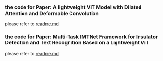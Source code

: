 ### the code for Paper: A lightweight ViT Model with Dilated Attention and Deformable Convolution
please refer to [readme.md](classification/)
### the code for Paper: Multi-Task IMTNet Framework for Insulator Detection and Text Recognition Based on a Lightweight ViT
please refer to [readme.md](detection/insulator_detection/)